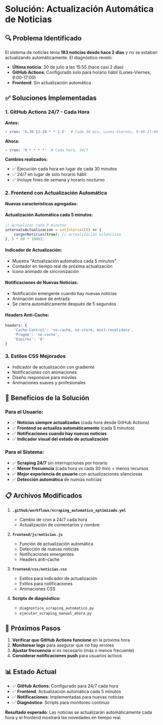 # Solución: Actualización Automática de Noticias

## 🔍 Problema Identificado

El sistema de noticias tenía **183 noticias desde hace 2 días** y no se estaban actualizando automáticamente. El diagnóstico reveló:

- **Última noticia**: 30 de julio a las 15:55 (hace casi 2 días)
- **GitHub Actions**: Configurado solo para horario hábil (Lunes-Viernes, 9:00-17:00)
- **Frontend**: Sin actualización automática

## ✅ Soluciones Implementadas

### 1. **GitHub Actions 24/7 - Cada Hora**

**Antes:**
```yaml
- cron: '0,30 12-20 * * 1-5'  # Cada 30 min, Lunes-Viernes, 9:00-17:00
```

**Ahora:**
```yaml
- cron: '0 * * * *'  # Cada hora, 24/7
```

**Cambios realizados:**
- ✅ Ejecución cada hora en lugar de cada 30 minutos
- ✅ 24/7 en lugar de solo horario hábil
- ✅ Incluye fines de semana y horario nocturno

### 2. **Frontend con Actualización Automática**

**Nuevas características agregadas:**

#### Actualización Automática cada 5 minutos:
```javascript
// Actualizar cada 5 minutos
intervaloActualizacion = setInterval(() => {
    cargarNoticias(true); // actualización silenciosa
}, 5 * 60 * 1000);
```

#### Indicador de Actualización:
- Muestra "Actualización automática cada 5 minutos"
- Contador en tiempo real de próxima actualización
- Icono animado de sincronización

#### Notificaciones de Nuevas Noticias:
- Notificación emergente cuando hay nuevas noticias
- Animación suave de entrada
- Se cierra automáticamente después de 5 segundos

#### Headers Anti-Cache:
```javascript
headers: {
    'Cache-Control': 'no-cache, no-store, must-revalidate',
    'Pragma': 'no-cache',
    'Expires': '0'
}
```

### 3. **Estilos CSS Mejorados**

- Indicador de actualización con gradiente
- Notificaciones con animaciones
- Diseño responsive para móviles
- Animaciones suaves y profesionales

## 🚀 Beneficios de la Solución

### Para el Usuario:
- ✅ **Noticias siempre actualizadas** (cada hora desde GitHub Actions)
- ✅ **Frontend se actualiza automáticamente** (cada 5 minutos)
- ✅ **Notificaciones cuando hay nuevas noticias**
- ✅ **Indicador visual del estado de actualización**

### Para el Sistema:
- ✅ **Scraping 24/7** sin interrupciones por horario
- ✅ **Menor frecuencia** (cada hora vs cada 30 min) = menos recursos
- ✅ **Mejor experiencia de usuario** con actualizaciones silenciosas
- ✅ **Detección automática** de nuevas noticias

## 📋 Archivos Modificados

1. **`.github/workflows/scraping_automatico_optimizado.yml`**
   - Cambio de cron a 24/7 cada hora
   - Actualización de comentarios y nombre

2. **`frontend/js/noticias.js`**
   - Función de actualización automática
   - Detección de nuevas noticias
   - Notificaciones emergentes
   - Headers anti-cache

3. **`frontend/css/noticias.css`**
   - Estilos para indicador de actualización
   - Estilos para notificaciones
   - Animaciones CSS

4. **Scripts de diagnóstico:**
   - `diagnostico_scraping_automatico.py`
   - `ejecutar_scraping_manual_ahora.py`

## 🔧 Próximos Pasos

1. **Verificar que GitHub Actions funcione** en la próxima hora
2. **Monitorear logs** para asegurar que no hay errores
3. **Ajustar frecuencia** si es necesario (más o menos frecuente)
4. **Considerar notificaciones push** para usuarios activos

## 📊 Estado Actual

- ✅ **GitHub Actions**: Configurado para 24/7 cada hora
- ✅ **Frontend**: Actualización automática cada 5 minutos
- ✅ **Notificaciones**: Implementadas para nuevas noticias
- ✅ **Diagnóstico**: Scripts para monitoreo continuo

**Resultado esperado**: Las noticias se actualizarán automáticamente cada hora y el frontend mostrará las novedades en tiempo real. 
